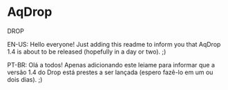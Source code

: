 # AqDrop
DROP

EN-US:
  Hello everyone! Just adding this readme to inform you that AqDrop 1.4 is about to be released (hopefully in a day or two). ;)

PT-BR:
  Olá a todos! Apenas adicionando este leiame para informar que a versão 1.4 do Drop está prestes a ser lançada (espero fazê-lo em um ou dois dias). ;)
